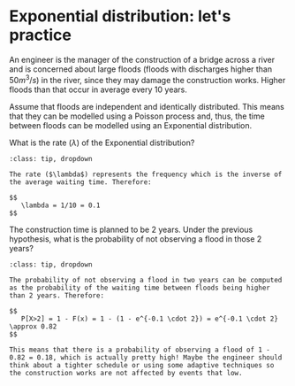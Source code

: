 
# Exponential distribution: let's practice

An engineer is the manager of the construction of a bridge across a river and is concerned about large floods (floods with discharges higher than $50 m^3/s$) in the river, since they may damage the construction works. Higher floods than that occur in average every 10 years.

Assume that floods are independent and identically distributed. This means that they can be modelled using a Poisson process and, thus, the time between floods can be modelled using an Exponential distribution.


What is the rate ($\lambda$) of the Exponential distribution?


```{admonition} Answer
:class: tip, dropdown

The rate ($\lambda$) represents the frequency which is the inverse of the average waiting time. Therefore:

$$
   \lambda = 1/10 = 0.1
$$

```


The construction time is planned to be 2 years. Under the previous hypothesis, what is the probability of not observing a flood in those 2 years?


```{admonition} Answer
:class: tip, dropdown

The probability of not observing a flood in two years can be computed as the probability of the waiting time between floods being higher than 2 years. Therefore:

$$
   P[X>2] = 1 - F(x) = 1 - (1 - e^{-0.1 \cdot 2}) = e^{-0.1 \cdot 2} \approx 0.82
$$

This means that there is a probability of observing a flood of 1 - 0.82 = 0.18, which is actually pretty high! Maybe the engineer should think about a tighter schedule or using some adaptive techniques so the construction works are not affected by events that low.

```
